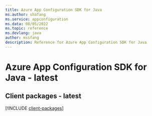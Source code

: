```yaml
---
title: Azure App Configuration SDK for Java
ms.author: shafang
ms.service: appconfiguration
ms.data: 08/05/2022
ms.topic: reference
ms.devlang: java
author: mssfang
description: Reference for Azure App Configuration SDK for Java
---
```

# Azure App Configuration SDK for Java - latest

## Client packages - latest
[!INCLUDE [client-packages](app-configuration-client-index.md)]